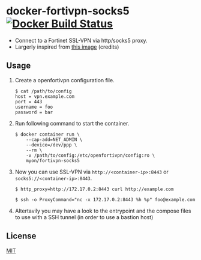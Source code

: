 # docker-fortivpn-socks5 [![Docker Build Status](https://img.shields.io/docker/build/makinacorpus/docker-fortivpn.svg)](https://hub.docker.com/r/makinacorpus/docker-fortivpn/builds/)

- Connect to a Fortinet SSL-VPN via http/socks5 proxy.
- Largerly inspired from [this image](https://github.com/Tosainu/docker-fortivpn-socks5) (credits)

## Usage

1. Create a openfortivpn configuration file.

    ```
    $ cat /path/to/config
    host = vpn.example.com
    port = 443
    username = foo
    password = bar
    ```

2. Run following command to start the container.

    ```
    $ docker container run \
        --cap-add=NET_ADMIN \
        --device=/dev/ppp \
        --rm \
        -v /path/to/config:/etc/openfortivpn/config:ro \
        myon/fortivpn-socks5
    ```

3. Now you can use SSL-VPN via `http://<container-ip>:8443` or `socks5://<container-ip>:8443`.

    ```
    $ http_proxy=http://172.17.0.2:8443 curl http://example.com

    $ ssh -o ProxyCommand="nc -x 172.17.0.2:8443 %h %p" foo@example.com
    ```


4. Altertavily you may have a look to the entrypoint and the compose files to use with a SSH tunnel (in order to use a bastion host)

## License

[MIT](https://github.com/Tosainu/docker-fortivpn-socks5/blob/master/LICENSE)
